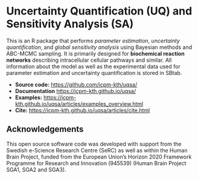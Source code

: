 # Uncertainty Quantification (UQ) and Sensitivity Analysis (SA)

This is an R package that performs *parameter estimation*,
*uncertainty quantification*, and *global sensitivity analysis* using
Bayesian methods and ABC-MCMC sampling. It is primarily designed for **biochemical reaction networks** describing intracellular cellular pathways and similar. All information about the model as well as the experimental data used for parameter estimation and uncertainty quantification is stored in SBtab.


* **Source code:** https://github.com/icpm-kth/uqsa/
* **Documentation** https://icpm-kth.github.io/uqsa/
* **Examples:** https://icpm-kth.github.io/uqsa/articles/examples_overview.html
* **Cite:** https://icpm-kth.github.io/uqsa/articles/cite.html

## Acknowledgements

This open source software code was developed with support from the Swedish e-Science Research Centre (SeRC) as well as within the Human Brain Project, funded from the European Union’s Horizon 2020 Framework Programme for Research and Innovation (945539) (Human Brain Project SGA1, SGA2 and SGA3).
